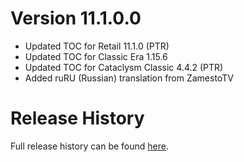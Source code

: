 # Version 11.1.0.0

- Updated TOC for Retail 11.1.0 (PTR)
- Updated TOC for Classic Era 1.15.6
- Updated TOC for Cataclysm Classic 4.4.2 (PTR)
- Added ruRU (Russian) translation from ZamestoTV

# Release History

Full release history can be found [here](https://github.com/kstange/MasqueBlizzBars/wiki/Release-Notes).
